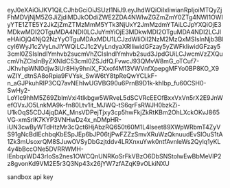 eyJ0eXAiOiJKV1QiLCJhbGciOiJSUzI1NiJ9.eyJhdWQiOiIxIiwianRpIjoiMTQyZjFhMDVjNjM5ZGJiZjdiMDJkODdiZWE2ZDA4NWIwZGZmZmY0ZTg4NWI1OWIyYTE1ZTE5Y2JkZjZmZTMzMmM5YTk3NjUxY2JmMzdmYTAiLCJpYXQiOjE3MDkwMDI2OTguMDA4NDI0LCJuYmYiOjE3MDkwMDI2OTguMDA4NDI2LCJleHAiOjQ4NjQ2NzYyOTguMDAxMDU1LCJzdWIiOiI2NzM2MzQxMSIsInNjb3BlcyI6WyJ1c2VyLnJlYWQiLCJ1c2VyLndyaXRlIiwidGFzay5yZWFkIiwidGFzay53cml0ZSIsIndlYmhvb2sucmVhZCIsIndlYmhvb2sud3JpdGUiLCJwcmVzZXQucmVhZCIsInByZXNldC53cml0ZSJdfQ.FvwcJ93QMvW8mG_oTCuf7-JKhvhpWNl0djw3iUr8Hiy9hniX_FXxof4M13VWVnfXpepgMFYo0BP8KO_X9wZIY_dtnSA8oRpia9FVYsk_SwW6tY8tpReQwYCLkF-n_aGJPkuhRIP3CQ7avNEhIwUGVBG90u6PrnB9D1k-khIbp_fu60CSH0-SwHy2-LoYIc9hhM5Z69ZblmVxi4tlkbgw5WRveL5dSCVRcEEOfBxxVxVn5rX2E9JnWefOVxJO5LnkMA9k-fn80Ltv1it_MJWQ-tS6qrFsRWJH0bzkZi-U1kOqS5CDJ4jqDAK_MnsVDPejTjxy3cp5hwFkjZkRtKBm2OhLXckOKvJ865VG-xmSrlK7KYP3VNHwDz4x_nDMpHR-iUN3cwByWTdHtzMr3cQct6HjAbzRQ650t60M1L4lseet89XWpWRbmT4ZyVS91gNcBdlEchbqKbESpJEp6bJP06tjPwFZZzSmvXRuWzQknuudEvSIOuS1tA1Zk3mUsoxrQM8SJuwOVSyDbGzjtddv4LRXnxuYwk0ntfAvnleWs2Qylq1yKL4y4bBccONe5DVRRWMH-lEnbqxWD43rIoSs2nes1OWCQnUNRKoSrFkVBzO6DbSNStolwEwBbMeVlP2z8gvonKd9VM2E5r3Q3Np43x26jYW7zfAZqK9vOLkiNXU

sandbox api key